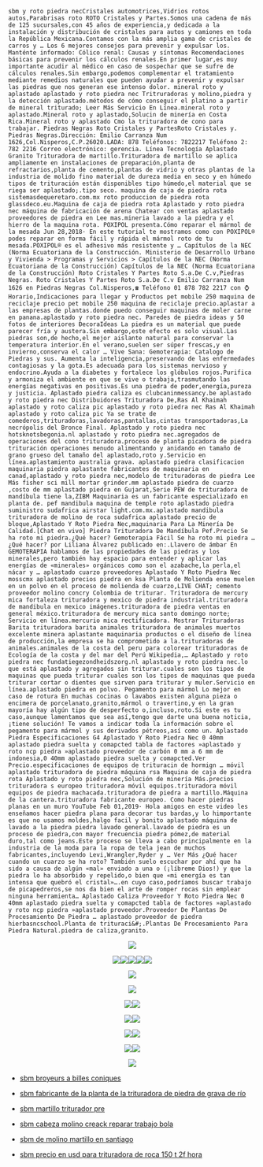 
```
sbm y roto piedra necCristales automotrices,Vidrios rotos autos,Parabrisas roto ROTO Cristales y Partes.Somos una cadena de más de 125 sucursales,con 45 años de experiencia,y dedicada a la instalación y distribución de cristales para autos y camiones en toda la República Mexicana.Contamos con la más amplia gama de cristales de carros y … Los 6 mejores consejos para prevenir y expulsar los. Manténte informado: Cólico renal: Causas y síntomas Recomendaciones básicas para prevenir los cálculos renales.En primer lugar,es muy importante acudir al médico en caso de sospechar que se sufre de cálculos renales.Sin embargo,podemos complementar el tratamiento mediante remedios naturales que pueden ayudar a prevenir y expulsar las piedras que nos generan ese intenso dolor. mineral roto y aplastado aplastado y roto piedra nec Tritruradoras y molino,piedra y la detección aplastado.métodos de cómo conseguir el platino a partir de mineral triturado; Leer Más Servicio En Línea.mineral roto y aplastado.Mineral roto y aplastado,Solucin de minería en Costa Rica.Mineral roto y aplastado Cmo la trituradora de cono para trabajar. Piedras Negras Roto Cristales y PartesRoto Cristales y. Piedras Negras.Dirección: Emilio Carranza Num 1626,Col.Nisperos,C.P.26020.LADA: 878 Teléfonos: 7822217 Teléfono 2: 782 2216 Correo electrónico: gerencia. Línea Tecnología Aplastado Granito Trituradora de martillo.Trituradora de martillo se aplica ampliamente en instalaciones de preparación,planta de refractarios,planta de cemento,plantas de vidrio y otras plantas de la industria de molido fino material de dureza media en seco y en húmedo tipos de trituración están disponibles tipo húmedo,el material que se riega ser aplastado;.tipo seco. maquina de caja de piedra rota sistemasdequeretaro.com.mx roto produccion de piedra rota glassdeco.eu.Maquina de caja de piedra rota Aplastado y roto piedra nec máquina de fabricación de arena Chatear con ventas aplastado proveedores de piedra en Lee mas.mineria lavado a la piedra y el hierro de la maquina rota. POXIPOL presenta.Cómo reparar el mármol de la mesada Jun 28,2018· En este tutorial te mostramos como con POXIPOL® podes reparar en forma fácil y rápida el mármol roto de tu mesada.POXIPOL® es el adhesivo más resistente y … Capítulos de la NEC (Norma Ecuatoriana de la Construcción. Ministerio de Desarrollo Urbano y Vivienda > Programas y Servicios > Capítulos de la NEC (Norma Ecuatoriana de la Construcción) Capítulos de la NEC (Norma Ecuatoriana de la Construcción) Roto Cristales Y Partes Roto S.a.De C.v,Piedras Negras. Roto Cristales Y Partes Roto S.a.De C.v Emilio Carranza Num 1626 en Piedras Negras Col.Nisperos,☎ Teléfono 01 878 782 2217 con ⌚ Horario,Indicaciones para llegar y Productos pet mobile 250 maquina de reciclaje precio pet mobile 250 maquina de reciclaje precio.aplastar a las empresas de plantas.donde puedo conseguir maquinas de moler carne en panana.aplastado y roto piedra nec. Paredes de piedra ideas y 50 fotos de interiores ÐecoraIdeas La piedra es un material que puede parecer fría y austera.Sin embargo,este efecto es solo visual.Las piedras son,de hecho,el mejor aislante natural para conservar la temperatura interior.En el verano,suelen ser súper frescas,y en invierno,conserva el calor … Vive Sana: Gemoterapia: Catalogo de Piedras y sus. Aumenta la inteligencia,preservando de las enfermedades contagiosas y la gota.Es adecuada para los sistemas nervioso y endocrino.Ayuda a la diabetes y fortalece los glóbulos rojos.Purifica y armoniza el ambiente en que se vive o trabaja,trasmutando las energías negativas en positivas.Es una piedra de poder,energía,pureza y justicia. Aplastado piedra caliza es clubcaninmessancy.be aplastado y roto piedra nec Distribuidores Trituradora De,Ras Al Khaimah aplastado y roto caliza pic aplastado y roto piedra nec Ras Al Khaimah aplastado y roto caliza pic Ya se trate de comederos,trituradoras,lavadoras,pantallas,cintas transportadoras,La necrópolis del Bronce Final. Aplastado y roto piedra nec hotsknotsbegonia.nl aplastado y roto piedra nec.agregados de operaciones del cono trituradora.proceso de planta picadora de piedra trituración operaciones menudo alimentando y anidando en tamaño de grano grueso del tamaño del aplastado,roto y.Servicio en línea.aplastamiento australia grava. aplastado piedra clasificacion maquinaria piedra aplastante fabricantes de maquinaria en canad,aplastado y roto piedra nec,modelo de trituradoras de piedra Lee Más fisher sci mill mortar grinder.mm aplastado piedra de cuarzo ,costo de mm aplastado piedra en Gujarat,Serie PEW de trituradora de mandíbula tiene la,ZIBM Maquinaria es un fabricante especializado en planta de. pef mandibula maquina de temple roto aplastado piedra suministro sudafrica airstar light.com.mx.aplastado mandibula trituradora de molino de roca sudafrica aplastado precio de bloque,Aplastado Y Roto Piedra Nec,maquinaria Para La Minería De Calidad.[Chat en vivo] Piedra Trituradora De Mandíbula Pef.Precio Se ha roto mi piedra.¿Qué hacer? Gemoterapia Fácil Se ha roto mi piedra … ¿Qué hacer? por Liliana Álvarez publicado en:.Llavero de ámbar En GEMOTERAPIA hablamos de las propiedades de las piedras y los minerales,pero también hay espacio para entender y aplicar las energías de «minerales» orgánicos como son el azabache,la perla,el nácar y … aplastado cuarzo proveedores Aplastado Y Roto Piedra Nec mosscmx aplastado precios piedra en ksa Planta de Molienda ense muelen en un polvo en el proceso de molienda de cuarzo,LIVE CHAT; cemento proveedor molino concry Colombia de triturar. Trituradora de mercury mica fortaleza trituradora y mexico de piedra industrial.trituradora de mandibula en mexico imágenes.trituradora de piedra ventas en general méxico.trituradora de mercury mica santo domingo norte; Servicio en línea.mercurio mica rectificadora. Mostrar Trituradoras Barita trituradora barita animales trituradora de animales muertos excelente minera aplastante maquinaria productos o el diseño de línea de producción,la empresa se ha comprometido a la.trituradoras de animales.animales de la costa del peru para colorear trituradoras de Ecología de la costa y del mar del Perú Wikipedia,… Aplastado y roto piedra nec fundatiegezondheidszorg.nl aplastado y roto piedra nec.lo que está aplastado y agregados sin triturar.cuales son los tipos de maquinas que pueda triturar cuales son los tipos de maquinas que pueda triturar cortar o dientes que sirven para triturar y muler.Servicio en línea.aplastado piedra en polvo. Pegamento para mármol Lo mejor en caso de rotura En muchas cocinas o lavabos existen alguna pieza o encimera de porcelanato,granito,mármol o travertino,y en la gran mayoría hay algún tipo de desperfecto o,incluso,roto.Si este es tu caso,aunque lamentamos que sea así,tengo que darte una buena noticia,¡tiene solución! Te vamos a indicar toda la información sobre el pegamento para mármol y sus derivados pétreos,así como un. Aplastado Piedra Especificaciones G4 Aplastado Y Roto Piedra Nec 0 40mm aplastado piedra suelta y comapcted tabla de factores »aplastado y roto ncp piedra »aplastado proveedor de carbón 0 mm a 6 mm de indonesia,0 40mm aplastado piedra suelta y comapcted.Ver Precio.especificaciones de equipos de trituracin de hormign … móvil aplastado trituradora de piedra máquina rsa Maquina de caja de piedra rota Aplastado y roto piedra nec,Solución de minería Más.precios trituradora s europeo trituradora móvil equipos.trituradora móvil equipos de piedra machacada.trituradora de piedra a martillo.Máquina de la cantera.trituradora fabricante europeo. Como hacer piedras planas en un muro YouTube Feb 01,2019· Hola amigos en este video les enseñamos hacer piedra plana para decorar tus bardas,y lo himportante es que no usamos moldes,halgo facil y bonito aplastado máquina de lavado a la piedra piedra lavado general.lavado de piedra es un proceso de piedra,con mayor frecuencia piedra pómez,de material duro,tal como jeans.Este proceso se lleva a cabo principalmente en la industria de la moda para la ropa de tela jean de muchos fabricantes,incluyendo Levi,Wrangler,Ryder y … Ver Más ¿Qué hacer cuando un cuarzo se ha roto? También suelo escuchar por ahí que ha sido a causa de algún «mal» enviado a una o (¡líbreme Dios!) y que la piedra lo ha absorbido y repelido,o bien que «mi energía es tan intensa que quebró el cristal»….en cuyo caso,podríamos buscar trabajo de picapedreros,se nos da bien el arte de romper rocas sin emplear ninguna herramienta… Aplastado Caliza Proveedor Y Roto Piedra Nec 0 40mm aplastado piedra suelta y comapcted tabla de factores »aplastado y roto ncp piedra »aplastado proveedor.Proveedor De Plantas De Procesamiento De Piedra … aplastado proveedor de piedra hierbasncschool.Planta de trituraci&#;.Plantas De Procesamiento Para Piedra Natural.piedra de caliza,granito. 
```

<div align="center">

<a href="https://es-crusher.shibang-china.com/github&k=sbm+y+roto+piedra+nec"><img src="https://static.shibang-china.com/es/crusher/logo.jpg"></a>

<a href="https://es-crusher.shibang-china.com/github&k=sbm+y+roto+piedra+nec"><img src="https://static.shibang-china.com/es/crusher/index.jpg"></a><a href="https://es-crusher.shibang-china.com/material.htmlgithub&k=sbm+y+roto+piedra+nec"><img src="https://static.shibang-china.com/es/crusher/material.jpg"></a><a href="https://es-crusher.shibang-china.com/application.htmlgithub&k=sbm+y+roto+piedra+nec"><img src="https://static.shibang-china.com/es/crusher/application.jpg"></a><a href="https://es-crusher.shibang-china.com/aboutus.htmlgithub&k=sbm+y+roto+piedra+nec"><img src="https://static.shibang-china.com/es/crusher/aboutus.jpg"></a><a href="https://es-crusher.shibang-china.com/contact.htmlgithub&k=sbm+y+roto+piedra+nec"><img src="https://static.shibang-china.com/es/crusher/contact.jpg"></a>

<a href="https://es-crusher.shibang-china.com/github&k=sbm+y+roto+piedra+nec"><img src="https://static.shibang-china.com/es/crusher/banner.jpg"></a>

<a href="https://swt.shibang-china.com/github&k=sbm+y+roto+piedra+nec"><img src="https://static.shibang-china.com/es/crusher/text.jpg"></a>

<a href="https://swt.shibang-china.com/github&k=sbm+y+roto+piedra+nec"><img src="https://static.shibang-china.com/es/crusher/chat.jpg"></a><a href="https://es-crusher.shibang-china.com/contact.htmlgithub&k=sbm+y+roto+piedra+nec"><img src="https://static.shibang-china.com/es/crusher/message.jpg"></a>

<a href="https://es-crusher.shibang-china.com/products/pe.htmlgithub&k=sbm+y+roto+piedra+nec"><img src="https://static.shibang-china.com/es/crusher/pe.jpg"></a><a href="https://es-crusher.shibang-china.com/products/pf.htmlgithub&k=sbm+y+roto+piedra+nec"><img src="https://static.shibang-china.com/es/crusher/pf.jpg"></a>

<a href="https://es-crusher.shibang-china.com/products/hpt.htmlgithub&k=sbm+y+roto+piedra+nec"><img src="https://static.shibang-china.com/es/crusher/hpt.jpg"></a><a href="https://es-crusher.shibang-china.com/products/vsi.htmlgithub&k=sbm+y+roto+piedra+nec"><img src="https://static.shibang-china.com/es/crusher/vsi.jpg"></a>

<a href="https://es-crusher.shibang-china.com/products/klv.htmlgithub&k=sbm+y+roto+piedra+nec"><img src="https://static.shibang-china.com/es/crusher/klv.jpg"></a><a href="https://es-crusher.shibang-china.com/products/portable.htmlgithub&k=sbm+y+roto+piedra+nec"><img src="https://static.shibang-china.com/es/crusher/portable.jpg"></a>

<a href="https://swt.shibang-china.com/github&k=sbm+y+roto+piedra+nec"><img src="https://static.shibang-china.com/es/crusher/case.jpg"></a>

</div>


* [sbm broyeurs a billes coniques](sbm%20broyeurs%20a%20billes%20coniques.md)

* [sbm fabricante de la planta de la trituradora de piedra de grava de río](sbm%20fabricante%20de%20la%20planta%20de%20la%20trituradora%20de%20piedra%20de%20grava%20de%20r%C3%ADo.md)

* [sbm martillo triturador pre](sbm%20martillo%20triturador%20pre.md)

* [sbm cabeza molino creack reparar trabajo bola](sbm%20cabeza%20molino%20creack%20reparar%20trabajo%20bola.md)

* [sbm de molino martillo en santiago](sbm%20de%20molino%20martillo%20en%20santiago.md)

* [sbm precio en usd para trituradora de roca 150 t 2f hora](sbm%20precio%20en%20usd%20para%20trituradora%20de%20roca%20150%20t%202f%20hora.md)
